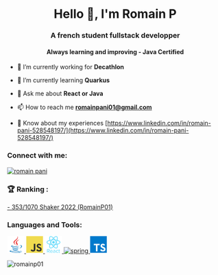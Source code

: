 <h1 align="center">Hello 👋, I'm Romain P</h1>
<h3 align="center">A french student fullstack developper</h3>
<h4 align="center">Always learning and improving - Java Certified</h4>

- 🔭 I’m currently working for **Decathlon**

- 🌱 I’m currently learning **Quarkus**

- 💬 Ask me about **React or Java**

- 📫 How to reach me **romainpani01@gmail.com**

- 📄 Know about my experiences [https://www.linkedin.com/in/romain-pani-528548197/](https://www.linkedin.com/in/romain-pani-528548197/)

<h3 align="left">Connect with me:</h3>
<p align="left">
<a href="https://linkedin.com/in/romain pani" target="blank"><img align="center" src="https://raw.githubusercontent.com/rahuldkjain/github-profile-readme-generator/master/src/images/icons/Social/linked-in-alt.svg" alt="romain pani" height="30" width="40" /></a>
</p>
<h3 align="left">🏆 Ranking : </h1>
<a align="left" href="https://le-shaker.com/cbresult/"><p>- 353/1070 Shaker 2022 (RomainP01)</p></a>
<h3 align="left">Languages and Tools:</h3>
<p align="left">  <a href="https://www.java.com" target="_blank" rel="noreferrer"> <img src="https://raw.githubusercontent.com/devicons/devicon/master/icons/java/java-original.svg" alt="java" width="40" height="40"/> </a> <a href="https://developer.mozilla.org/en-US/docs/Web/JavaScript" target="_blank" rel="noreferrer"> <img src="https://raw.githubusercontent.com/devicons/devicon/master/icons/javascript/javascript-original.svg" alt="javascript" width="40" height="40"/> </a> <a href="https://reactjs.org/" target="_blank" rel="noreferrer"> <img src="https://raw.githubusercontent.com/devicons/devicon/master/icons/react/react-original-wordmark.svg" alt="react" width="40" height="40"/> </a> <a href="https://spring.io/" target="_blank" rel="noreferrer"> <img src="https://www.vectorlogo.zone/logos/springio/springio-icon.svg" alt="spring" width="40" height="40"/> </a>  <a href="https://www.typescriptlang.org/" target="_blank" rel="noreferrer"> <img src="https://raw.githubusercontent.com/devicons/devicon/master/icons/typescript/typescript-original.svg" alt="typescript" width="40" height="40"/> </a> </p>

<p><img align="left" src="https://github-readme-stats.vercel.app/api/top-langs?username=romainp01&show_icons=true&theme=tokyonight&locale=en&layout=compact" alt="romainp01" /></p>

